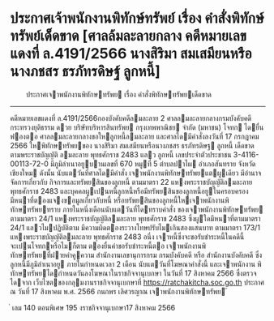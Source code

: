 
# ประกาศเจ้าพนักงานพิทักษ์ทรัพย์ เรื่อง คำสั่งพิทักษ์ทรัพย์เด็ดขาด [ศาลล้มละลายกลาง คดีหมายเลขแดงที่ ล.4191/2566 นางสิริมา สมเสมียนหรือนางภชสร ธรภัทรดิษฐ์ ลูกหนี้]
      
      

      
      

 
 
 
 
ประกาศเจาพนักงานพิทักษทรัพย
เรื่อง คําสั่งพิทักษทรัพยเด็ดขาด
__________________________________
คดีหมายเลขแดงที่ ล.4191/2566กองบังคับคดีลมละลาย 2
ศาลลมละลายกลางกรมบังคับคดี 
กระทรวงยุติธรรม
ดวย  บริษัทบริหารสินทรัพย  กรุงเทพพาณิชย  จํากัด  (มหาชน)  โจทก  ไดยื่นฟองตอ
ศาลลมละลายกลางขอใหลูกหนี้ลมละลาย   และศาลไดมีคําสั่งลงวันที่   17   กรกฎาคม   2566
ใหพิทักษทรัพยของ นางสิริมา สมเสมียนหรือนางภชสร ธรภัทรดิษฐ ลูกหนี้ เด็ดขาด ตามพระราชบัญญัติ
ลมละลาย พุทธศักราช 2483 แลว
ลูกหนี้  เลขประจําตัวประชาชน  3-4116-00113-72-0 มีภูมิลําเนาอยูบานเลขที่  670
หมูที่ 5 ตําบลปาไผ อําเภอสันทราย จังหวัดเชียงใหม
ดังนั้น  นับแตวันที่ศาลไดมีคําสั่ง  เจาพนักงานพิทักษทรัพยแตผูเดียว  มีอํานาจจัดการเกี่ยวกับ
กิจการและทรัพยสินของลูกหนี้  ตามมาตรา  22  แหงพระราชบัญญัติลมละลาย  พุทธศักราช  2483
และบุคคลผูเปนหนี้ลูกหนี้หรือมีทรัพยสินของลูกหนี้อยูในครอบครอง   มีหนาที่ตองแจงขอมูลเกี่ยวกับหนี้
หรือทรัพยสินของลูกหนี้ใหเจาพนักงานพิทักษทรัพยทราบ     ภายในหนึ่งเดือนนับแตวันที่ไดทราบคําสั่ง
ของเจาพนักงานพิทักษทรัพย  ตามมาตรา  24/1  แหงพระราชบัญญัติลมละลาย  พุทธศักราช  2483
ซึ่งผูใดมีหนาที่ตามมาตรา  24/1  แลวไมปฏิบัติตาม  มีความผิดตองระวางโทษปรับไมเกินสองแสนบาท
ตามมาตรา 173/1 แหงพระราชบัญญัติลมละลาย พุทธศักราช 2483
อนึ่ง  เจาหนี้ซึ่งจะขอรับชําระหนี้ในคดีนี้  จะเปนโจทกหรือไมก็ตาม  ตองยื่นคําขอรับชําระหนี้ตอ
เจาพนักงานพิทักษทรัพยที่ฝายคําคูความ สํานักงานเลขานุการกรม กรมบังคับคดี หรือ สํานักงานบังคับคดี
ซึ่งลูกหนี้มีภูมิลําเนาอยู  ภายในกําหนดเวลา  2  เดือน  นับแตวันที่โฆษณาคําสั่งนี้  และเจาพนักงาน
พิทักษทรัพยไดกําหนดวันลงโฆษณาในราชกิจจานุเบกษา  ในวันที่  17  สิงหาคม  2566  ซึ่งตรวจไดจาก
เว็บไซตของกลุมงานราชกิจจานุเบกษาที่ https://ratchakitcha.soc.go.th
ประกาศ ณ วันที่ 17 สิงหาคม พ.ศ. 2566
กนกพร เลิศวรญาณ
เจาพนักงานพิทักษทรัพย
้
 
่
เลม   140   ตอนพิเศษ   195    งราชกิจจานุเบกษา17   สิงหาคม   2566